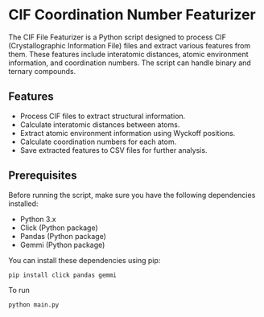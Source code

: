 # CIF Coordination Number Featurizer
The CIF File Featurizer is a Python script designed to process CIF (Crystallographic Information File) files and extract various features from them. These features include interatomic distances, atomic environment information, and coordination numbers. The script can handle binary and ternary compounds.

## Features
- Process CIF files to extract structural information.
- Calculate interatomic distances between atoms.
- Extract atomic environment information using Wyckoff positions.
- Calculate coordination numbers for each atom.
- Save extracted features to CSV files for further analysis.

## Prerequisites
Before running the script, make sure you have the following dependencies installed:

- Python 3.x
- Click (Python package)
- Pandas (Python package)
- Gemmi (Python package)

You can install these dependencies using pip:

```bash
pip install click pandas gemmi
```

To run

```python
python main.py
```


